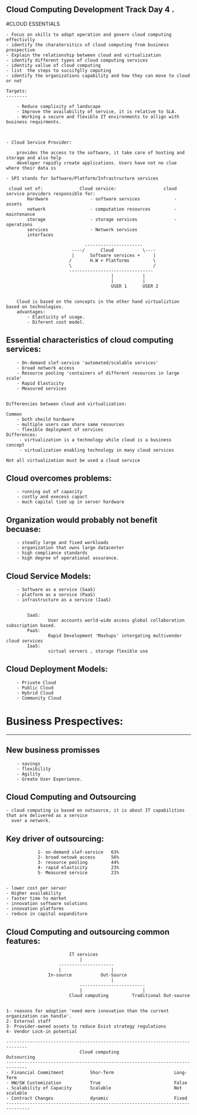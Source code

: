 Cloud Computing Development Track Day 4 .
-----------------------------------------

#CLOUD ESSENTIALS


	- Focus on skills to adopt operation and govern cloud computing effectivlly
	- identify the charatersitics of cloud computing from business prespective
	- Explain the relationship between cloud and virtualization
	- identify different types of cloud computing services
	- identity vallue of cloud computing
	- list  the steps to sucsifglly cmputing 
	- identify the organizations capability and how they can move to cloud or not 
 
	Targets:
	--------		

		- Reduce complixity of landscape
		- Improve the availability of service, it is relative to SLA.
		- Working a secure and flexible IT environments to allign with business requirments.

	
	
	- Cloud Service Provider:
	
		provides the access to the software, it take care of hosting and storage and also help 
		developer rapidly create applications. Users have not no clue where their data is
		
	- SPI stands for Software/Platform/Infrastructure services
	
	 cloud set of: 				Cloud service:					cloud service providers responsible for:
			Hardware	 			- software services				- assets
			network		 			- computation resources			- maintenance
			storage		 			- storage services				- operations
			services	 			- Network services
			interfaces
							
								  ----------------------	
							 ----/		Cloud			\---- 
							 |		Software services +		|
							/		H.W + Platforms			\
							\								/
							--------------------------------
											|			|
											|			|
											USER 1		USER 2
	
	
		Cloud is based on the concepts in the other hand virtualiztion based on technologies.
		advantages:
			- Elasticity of usage.
			- Diferent cost model. 
	
	
Essential characteristics of cloud computing services:
------------------------------------------------------
	
		- On-demand slef-service 'automated/scalable services'
		- broad network access
		- Resource pooling 'containers of different resources in large scale'
		- Rapid Elasticity
		- Measured services 


	Differencies between cloud and virtualization:

	Common
		- both sheild hardware
		- multiple users can share same resources
		- flexible deployment of services
	Differences:
		 - virtualization is a technology while cloud is a business concept
		 - virtualization enabling technology in many cloud services
	
	Not all virtualization must be used a cloud service 	
	
Cloud overcomes problems:
--------------------------

		- running out of capacity
		- costly and execess capact
		- much capital tied up in server hardware

Organization would probably not benefit becuase:
------------------------------------------------

		- steadly large and fixed workloads 
		- organization that owns large datacenter
		- high compliance standards
		- high degree of operational assurance.

Cloud Service Models:
---------------------

		- Software as a service (SaaS)
		- platform as a service (PaaS)
		- infrastructure as a service (IaaS)
	

			SaaS:
					User accounts world-wide access global collaboration subscription based.
			PaaS:
					Rapid Development 'Mashups' intergating multivendor cloud services
			IaaS:
					virtual servers , storage flexible use

Cloud Deployment Models:
-------------------------
	
		- Private Cloud
		- Public Cloud 
		- Hybrid Cloud 
		- Community Cloud



# Business Prespectives:
------------------------

New business promisses
----------------------

		- savings
		- flexibility
		- Agility
		- Greate User Experience.


Cloud Computing and Outsourcing
-------------------------------

	- cloud computing is based on outsource, it is about IT capabilities that are delivered as a service
	  over a network.
Key driver of outsourcing:
--------------------------

				1- on-demand slef-service	63%
				2- broad netowk access		56%
				3- resource pooling			44%
				4- rapid elasticity			23%
				5- Measured service			21%


	- lower cost per server
	- Higher availability
	- faster time to market
	- innovation software solutions
	- innovation platforms
	- reduce in capital expanditure
	
Cloud Computing and outsourcing common features:
------------------------------------------------


							IT services
								|
						---------------------
						|					|
					In-source			Out-Source
											|
								-------------------------
								|						|
							Cloud computing			Traditional Out-source


	1- reasons for adoption 'need more innovation than the current organization can handle'.
	2- External staff					
	3- Provider-owned assets to reduce Exist strategy regulations
	4- Vendor Lock-in potential
	
	------------------------------------------------------------------------------
								Cloud computing						Outsourcing
	------------------------------------------------------------------------------							
	- Financial Commitment			Shor-Term						Long-Term
	- HW/SW Customization			True							False
	- Scalability of Capacity		Scalable						Not scalable
	- Contract Changes				dynamic							Fixed		
	-------------------------------------------------------------------------------
	
	
	
